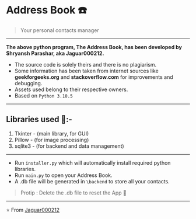 
# Address Book ☎️

> Your personal contacts manager

---

__The above python program, The Address Book, has been developed by Shryansh Parashar, aka Jaguar000212.__

- The source code is solely theirs and there is no plagiarism.
- Some information has been taken from internet sources like __geekforgeeks.org__ and __stackoverflow.com__ for improvements and debugging.
- Assets used belong to their respective owners.
- Based on ``Python 3.10.5``

---

## Libraries used 📃:-

1. Tkinter	- (main library, for GUI)
2. Pillow - (for image processing)
3. sqlite3 - (for backend and data management)

---

- Run ``installer.py`` which will automatically install required python libraries.
- Run ``main.py`` to open your Address Book.
- A .db file will be generated in ``\backend`` to store all your contacts.
> Protip : Delete the .db file to reset the App 🙂

---

⭐ From [Jaguar000212](https://www.github.com/Jaguar000212)
